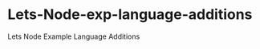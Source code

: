 Lets-Node-exp-language-additions
================================

Lets Node Example Language Additions
